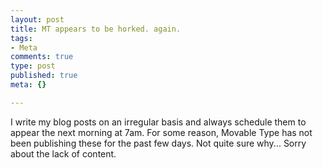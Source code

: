 ```yaml
--- 
layout: post
title: MT appears to be horked. again.
tags: 
- Meta
comments: true
type: post
published: true
meta: {}

---
```

I write my blog posts on an irregular basis and always schedule them to appear the next morning at 7am. For some reason, Movable Type has not been publishing these for the past few days. Not quite sure why... Sorry about the lack of content.
